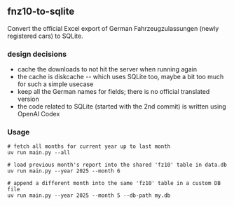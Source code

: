 ## fnz10-to-sqlite

Convert the official Excel export of German Fahrzeugzulassungen (newly registered cars) to SQLite.

### design decisions

- cache the downloads to not hit the server when running again
- the cache is diskcache -- which uses SQLite too, maybe a bit too much for such a simple usecase
- keep all the German names for fields; there is no official translated version
- the code related to SQLite (started with the 2nd commit) is written using OpenAI Codex

### Usage

```shell
# fetch all months for current year up to last month
uv run main.py --all

# load previous month's report into the shared 'fz10' table in data.db
uv run main.py --year 2025 --month 6

# append a different month into the same 'fz10' table in a custom DB file
uv run main.py --year 2025 --month 5 --db-path my.db
```
